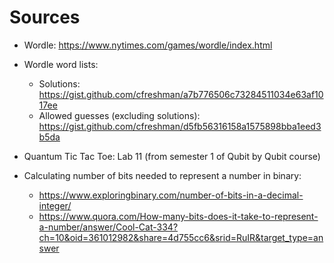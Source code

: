 # Sources

- Wordle: https://www.nytimes.com/games/wordle/index.html

- Wordle word lists:
    - Solutions: https://gist.github.com/cfreshman/a7b776506c73284511034e63af1017ee
    - Allowed guesses (excluding solutions): https://gist.github.com/cfreshman/d5fb56316158a1575898bba1eed3b5da

- Quantum Tic Tac Toe: Lab 11 (from semester 1 of Qubit by Qubit course)

- Calculating number of bits needed to represent a number in binary:
    - https://www.exploringbinary.com/number-of-bits-in-a-decimal-integer/
    - https://www.quora.com/How-many-bits-does-it-take-to-represent-a-number/answer/Cool-Cat-334?ch=10&oid=361012982&share=4d755cc6&srid=RuIR&target_type=answer